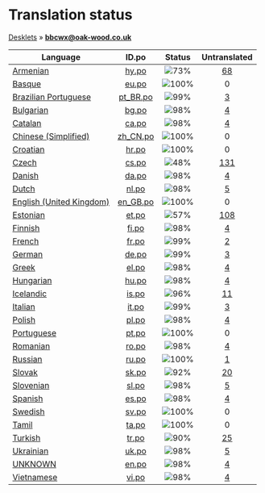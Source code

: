 # Translation status
[Desklets](../../README.md) &#187; **bbcwx@oak-wood.co.uk**

Language | ID.po | Status | Untranslated
---------|:--:|:------:|:-----------:
[Armenian](../../language-status/hy.md) | [hy.po](po/hy.po) | ![73%](http://progressed.io/bar/73) | [68](untranslated-po/hy.csv)
[Basque](../../language-status/eu.md) | [eu.po](po/eu.po) | ![100%](http://progressed.io/bar/100) | 0
[Brazilian Portuguese](../../language-status/pt_BR.md) | [pt_BR.po](po/pt_BR.po) | ![99%](http://progressed.io/bar/99) | [3](untranslated-po/pt_BR.csv)
[Bulgarian](../../language-status/bg.md) | [bg.po](po/bg.po) | ![98%](http://progressed.io/bar/98) | [4](untranslated-po/bg.csv)
[Catalan](../../language-status/ca.md) | [ca.po](po/ca.po) | ![98%](http://progressed.io/bar/98) | [4](untranslated-po/ca.csv)
[Chinese (Simplified)](../../language-status/zh_CN.md) | [zh_CN.po](po/zh_CN.po) | ![100%](http://progressed.io/bar/100) | 0
[Croatian](../../language-status/hr.md) | [hr.po](po/hr.po) | ![100%](http://progressed.io/bar/100) | 0
[Czech](../../language-status/cs.md) | [cs.po](po/cs.po) | ![48%](http://progressed.io/bar/48) | [131](untranslated-po/cs.csv)
[Danish](../../language-status/da.md) | [da.po](po/da.po) | ![98%](http://progressed.io/bar/98) | [4](untranslated-po/da.csv)
[Dutch](../../language-status/nl.md) | [nl.po](po/nl.po) | ![98%](http://progressed.io/bar/98) | [5](untranslated-po/nl.csv)
[English (United Kingdom)](../../language-status/en_GB.md) | [en_GB.po](po/en_GB.po) | ![100%](http://progressed.io/bar/100) | 0
[Estonian](../../language-status/et.md) | [et.po](po/et.po) | ![57%](http://progressed.io/bar/57) | [108](untranslated-po/et.csv)
[Finnish](../../language-status/fi.md) | [fi.po](po/fi.po) | ![98%](http://progressed.io/bar/98) | [4](untranslated-po/fi.csv)
[French](../../language-status/fr.md) | [fr.po](po/fr.po) | ![99%](http://progressed.io/bar/99) | [2](untranslated-po/fr.csv)
[German](../../language-status/de.md) | [de.po](po/de.po) | ![99%](http://progressed.io/bar/99) | [3](untranslated-po/de.csv)
[Greek](../../language-status/el.md) | [el.po](po/el.po) | ![98%](http://progressed.io/bar/98) | [4](untranslated-po/el.csv)
[Hungarian](../../language-status/hu.md) | [hu.po](po/hu.po) | ![98%](http://progressed.io/bar/98) | [4](untranslated-po/hu.csv)
[Icelandic](../../language-status/is.md) | [is.po](po/is.po) | ![96%](http://progressed.io/bar/96) | [11](untranslated-po/is.csv)
[Italian](../../language-status/it.md) | [it.po](po/it.po) | ![99%](http://progressed.io/bar/99) | [3](untranslated-po/it.csv)
[Polish](../../language-status/pl.md) | [pl.po](po/pl.po) | ![98%](http://progressed.io/bar/98) | [4](untranslated-po/pl.csv)
[Portuguese](../../language-status/pt.md) | [pt.po](po/pt.po) | ![100%](http://progressed.io/bar/100) | 0
[Romanian](../../language-status/ro.md) | [ro.po](po/ro.po) | ![98%](http://progressed.io/bar/98) | [4](untranslated-po/ro.csv)
[Russian](../../language-status/ru.md) | [ru.po](po/ru.po) | ![100%](http://progressed.io/bar/100) | [1](untranslated-po/ru.csv)
[Slovak](../../language-status/sk.md) | [sk.po](po/sk.po) | ![92%](http://progressed.io/bar/92) | [20](untranslated-po/sk.csv)
[Slovenian](../../language-status/sl.md) | [sl.po](po/sl.po) | ![98%](http://progressed.io/bar/98) | [5](untranslated-po/sl.csv)
[Spanish](../../language-status/es.md) | [es.po](po/es.po) | ![98%](http://progressed.io/bar/98) | [4](untranslated-po/es.csv)
[Swedish](../../language-status/sv.md) | [sv.po](po/sv.po) | ![100%](http://progressed.io/bar/100) | 0
[Tamil](../../language-status/ta.md) | [ta.po](po/ta.po) | ![100%](http://progressed.io/bar/100) | 0
[Turkish](../../language-status/tr.md) | [tr.po](po/tr.po) | ![90%](http://progressed.io/bar/90) | [25](untranslated-po/tr.csv)
[Ukrainian](../../language-status/uk.md) | [uk.po](po/uk.po) | ![98%](http://progressed.io/bar/98) | [5](untranslated-po/uk.csv)
[UNKNOWN](../../language-status/en.md) | [en.po](po/en.po) | ![98%](http://progressed.io/bar/98) | [4](untranslated-po/en.csv)
[Vietnamese](../../language-status/vi.md) | [vi.po](po/vi.po) | ![98%](http://progressed.io/bar/98) | [4](untranslated-po/vi.csv)
